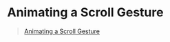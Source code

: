 # Animating a Scroll Gesture
> [Animating a Scroll Gesture](https://developer.android.com/training/gestures/scroll.html)
